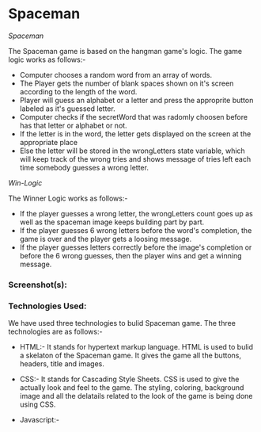 # Spaceman

_Spaceman_

The Spaceman game is based on the hangman game's logic. The game logic works as follows:- 
* Computer chooses a random word from an array of words.
* The Player gets the number of blank spaces shown on it's screen according to the length of the word.
* Player will guess an alphabet or a letter and press the approprite button labeled as it's guessed letter. 
* Computer checks if the secretWord that was radomly choosen before has that letter or alphabet or not.
* If the letter is in the word, the letter gets displayed on the screen at the appropriate place 
* Else the letter will be stored in the wrongLetters state variable, which will keep track of the wrong tries and shows message of tries left each time somebody guesses a wrong letter.

_Win-Logic_

The Winner Logic works as follows:- 
* If the player guesses a wrong letter, the wrongLetters count goes up as well as the spaceman image keeps building part by part.
* If the player guesses 6 wrong letters before the word's completion, the game is over and the player gets a loosing message.
* If the player guesses letters correctly before the image's completion or before the 6 wrong guesses, then the player wins and get a winning message.


### Screenshot(s):  


### Technologies Used: 
We have used three technologies to bulid Spaceman game. The three technologies are as follows:- 

* HTML:- It stands for hypertext markup language. HTML is used to bulid a skelaton of the Spaceman game. It gives the game all the buttons, headers, title and images. 

* CSS:- It stands for Cascading Style Sheets. CSS is used to give the actually look and feel to the game. The styling, coloring, background image and all the delatails related to the look of the game is being done using CSS.

* Javascript:- 
